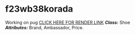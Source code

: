 # f23wb38korada
Working on pug
[CLICK HERE FOR RENDER LINK](https://f23wb38korada.onrender.com/)
***Class:*** Shoe <br>
***Attributes:*** Brand, Ambassador, Price.

